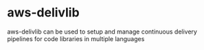 # aws-delivlib
aws-delivlib can be used to setup and manage continuous delivery pipelines for code libraries in multiple languages
